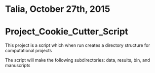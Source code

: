 # Talia, October 27th, 2015
# Project_Cookie_Cutter_Script

This project is a script which when run creates a directory structure for computational projects

The script will make the following subdirectories: data, results, bin, and manuscripts
